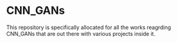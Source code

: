 # CNN_GANs
This repository is specifically allocated for all the works reagrding CNN_GANs that are out there with various projects inside it.

